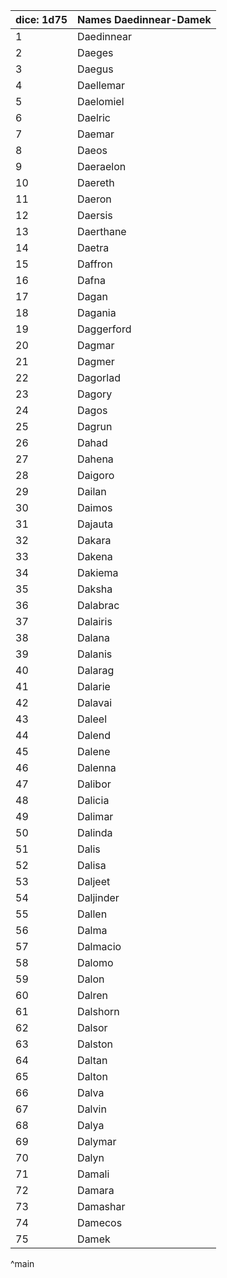 | dice: 1d75 | Names Daedinnear-Damek|
| ---- | ---- |
|1|Daedinnear|
|2|Daeges|
|3|Daegus|
|4|Daellemar|
|5|Daelomiel|
|6|Daelric|
|7|Daemar|
|8|Daeos|
|9|Daeraelon|
|10|Daereth|
|11|Daeron|
|12|Daersis|
|13|Daerthane|
|14|Daetra|
|15|Daffron|
|16|Dafna|
|17|Dagan|
|18|Dagania|
|19|Daggerford|
|20|Dagmar|
|21|Dagmer|
|22|Dagorlad|
|23|Dagory|
|24|Dagos|
|25|Dagrun|
|26|Dahad|
|27|Dahena|
|28|Daigoro|
|29|Dailan|
|30|Daimos|
|31|Dajauta|
|32|Dakara|
|33|Dakena|
|34|Dakiema|
|35|Daksha|
|36|Dalabrac|
|37|Dalairis|
|38|Dalana|
|39|Dalanis|
|40|Dalarag|
|41|Dalarie|
|42|Dalavai|
|43|Daleel|
|44|Dalend|
|45|Dalene|
|46|Dalenna|
|47|Dalibor|
|48|Dalicia|
|49|Dalimar|
|50|Dalinda|
|51|Dalis|
|52|Dalisa|
|53|Daljeet|
|54|Daljinder|
|55|Dallen|
|56|Dalma|
|57|Dalmacio|
|58|Dalomo|
|59|Dalon|
|60|Dalren|
|61|Dalshorn|
|62|Dalsor|
|63|Dalston|
|64|Daltan|
|65|Dalton|
|66|Dalva|
|67|Dalvin|
|68|Dalya|
|69|Dalymar|
|70|Dalyn|
|71|Damali|
|72|Damara|
|73|Damashar|
|74|Damecos|
|75|Damek|
^main
